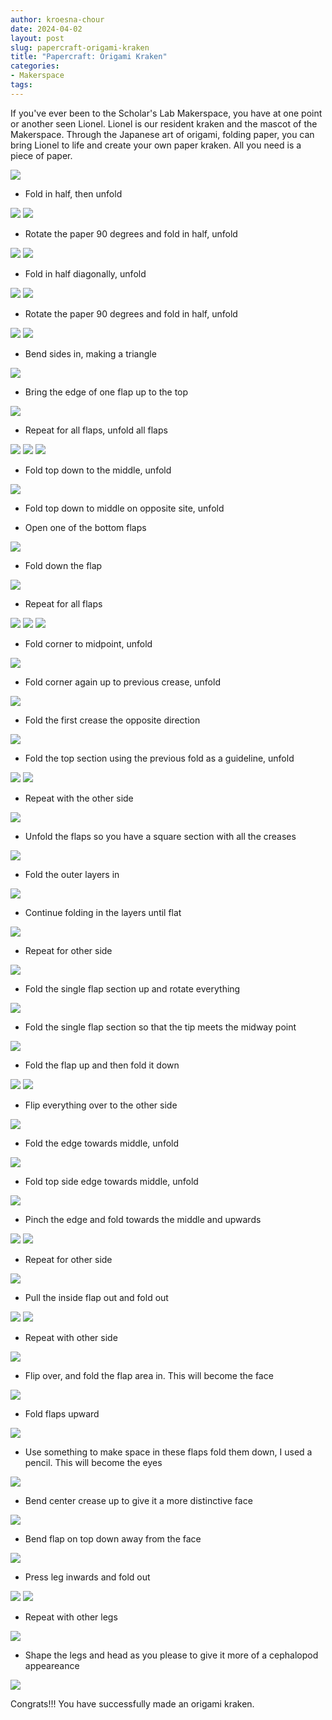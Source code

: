 ```yaml
---
author: kroesna-chour
date: 2024-04-02
layout: post
slug: papercraft-origami-kraken
title: "Papercraft: Origami Kraken"
categories:
- Makerspace
tags:
---
```

If you've ever been to the Scholar's Lab Makerspace, you have at one point or another seen Lionel. Lionel is our resident kraken and the mascot of the Makerspace. Through the Japanese art of origami, folding paper, you can bring Lionel to life and create your own paper kraken. All you need is a piece of paper. 

![](/assets/post-media/origami/2024-04-02%20Octo%201.JPG)

* Fold in half, then unfold

![](/assets/post-media/origami/2024-04-02%20Octo%202.JPG)
![](/assets/post-media/origami/2024-04-02%20Octo%203.JPG)

* Rotate the paper 90 degrees and fold in half, unfold

![](/assets/post-media/origami/2024-04-02%20Octo%204.JPG)
![](/assets/post-media/origami/2024-04-02%20Octo%205.JPG)

* Fold in half diagonally, unfold

![](/assets/post-media/origami/2024-04-02%20Octo%206.JPG)
![](/assets/post-media/origami/2024-04-02%20Octo%207.JPG)

* Rotate the paper 90 degrees and fold in half, unfold

![](/assets/post-media/origami/2024-04-02%20Octo%208.JPG)
![](/assets/post-media/origami/2024-04-02%20Octo%209.JPG)

* Bend sides in, making a triangle

![](/assets/post-media/origami/2024-04-02%20Octo%2010.JPG)

* Bring the edge of one flap up to the top

![](/assets/post-media/origami/2024-04-02%20Octo%2011.JPG)

* Repeat for all flaps, unfold all flaps

![](/assets/post-media/origami/2024-04-02%20Octo%2012.JPG)
![](/assets/post-media/origami/2024-04-02%20Octo%2013.JPG)
![](/assets/post-media/origami/2024-04-02%20Octo%2014.JPG)


* Fold top down to the middle, unfold

![](/assets/post-media/origami/2024-04-02%20Octo%2015.JPG)

* Fold top down to middle on opposite site, unfold


* Open one of the bottom flaps

![](/assets/post-media/origami/2024-04-02%20Octo%2016.JPG)


* Fold down the flap

![](/assets/post-media/origami/2024-04-02%20Octo%2017.JPG)

* Repeat for all flaps

![](/assets/post-media/origami/2024-04-02%20Octo%2019.JPG)
![](/assets/post-media/origami/2024-04-02%20Octo%2018.JPG)
![](/assets/post-media/origami/2024-04-02%20Octo%2020.JPG)

* Fold corner to midpoint, unfold 

![](/assets/post-media/origami/2024-04-02%20Octo%2020.5.JPG)

* Fold corner again up to previous crease, unfold

![](/assets/post-media/origami/2024-04-02%20Octo%2021.JPG)

* Fold the first crease the opposite direction

![](/assets/post-media/origami/2024-04-02%20Octo%2022.JPG)

* Fold the top section using the previous fold as a guideline, unfold

![](/assets/post-media/origami/2024-04-02%20Octo%2023.JPG)
![](/assets/post-media/origami/2024-04-02%20Octo%2024.JPG)

* Repeat with the other side

![](/assets/post-media/origami/2024-04-02%20Octo%2025.JPG)

* Unfold the flaps so you have a square section with all the creases

![](/assets/post-media/origami/2024-04-02%20Octo%2026.JPG)

* Fold the outer layers in

![](/assets/post-media/origami/2024-04-02%20Octo%2027.JPG)


* Continue folding in the layers until flat

![](/assets/post-media/origami/2024-04-02%20Octo%2028.JPG)

* Repeat for other side

![](/assets/post-media/origami/2024-04-02%20Octo%2029.JPG)

* Fold the single flap section up and rotate everything

![](/assets/post-media/origami/2024-04-02%20Octo%2030.JPG)

* Fold the single flap section so that the tip meets the midway point

![](/assets/post-media/origami/2024-04-02%20Octo%2031.JPG)

* Fold the flap up and then fold it down

![](/assets/post-media/origami/2024-04-02%20Octo%2032.JPG)
![](/assets/post-media/origami/2024-04-02%20Octo%2033.JPG)

* Flip everything over to the other side

![](/assets/post-media/origami/2024-04-02%20Octo%2034.JPG)

* Fold the edge towards middle, unfold

![](/assets/post-media/origami/2024-04-02%20Octo%2035.JPG)

* Fold top side edge towards middle, unfold

![](/assets/post-media/origami/2024-04-02%20Octo%2036.JPG)

* Pinch the edge and fold towards the middle and upwards

![](/assets/post-media/origami/2024-04-02%20Octo%2037.JPG)
![](/assets/post-media/origami/2024-04-02%20Octo%2038.JPG)

* Repeat for other side

![](/assets/post-media/origami/2024-04-02%20Octo%2039.JPG)

* Pull the inside flap out and fold out

![](/assets/post-media/origami/2024-04-02%20Octo%2040.JPG)
![](/assets/post-media/origami/2024-04-02%20Octo%2041.JPG)

* Repeat with other side

![](/assets/post-media/origami/2024-04-02%20Octo%2042.JPG)

* Flip over, and fold the flap area in. This will become the face

![](/assets/post-media/origami/2024-04-02%20Octo%2043.JPG)

* Fold flaps upward

![](/assets/post-media/origami/2024-04-02%20Octo%2044.JPG)

* Use something to make space in these flaps fold them down, I used a pencil. This will become the eyes

![](/assets/post-media/origami/2024-04-02%20Octo%2045.JPG)

* Bend center crease up to give it a more distinctive face

![](/assets/post-media/origami/2024-04-02%20Octo%2046.JPG)

* Bend flap on top down away from the face

![](/assets/post-media/origami/2024-04-02%20Octo%2047.JPG)

* Press leg inwards and fold out

![](/assets/post-media/origami/2024-04-02%20Octo%2048.JPG)
![](/assets/post-media/origami/2024-04-02%20Octo%2049.JPG)

* Repeat with other legs

![](/assets/post-media/origami/2024-04-02%20Octo%2050.JPG)

* Shape the legs and head as you please to give it more of a cephalopod appeareance

![](/assets/post-media/origami/2024-04-02%20Octo%2051.JPG)

Congrats!!! You have successfully made an origami kraken. 


